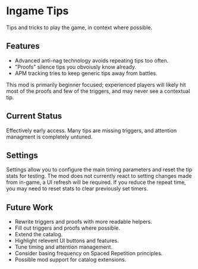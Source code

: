 # Ingame Tips

Tips and tricks to play the game, in context where possible.

## Features

- Advanced anti-nag technology avoids repeating tips too often.
- "Proofs" silence tips you obvoiusly know already.
- APM tracking tries to keep generic tips away from battles.

This mod is primarily beginner focused; experienced players will likely hit most of the proofs and few of the triggers, and may never see a contextual tip.

## Current Status

Effectively early access.  Many tips are missing triggers, and attention managment is completely untuned.

## Settings

Settings allow you to configure the main timing parameters and reset the tip stats for testing. The mod does not currently react to setting changes made from in-game, a UI refresh will be required.  If you reduce the repeat time, you may need to reset stats to clear previously set timers.

## Future Work

- Rewrite triggers and proofs with more readable helpers.
- Fill out triggers and proofs where possible.
- Extend the catalog.
- Highlight relevent UI buttons and features.
- Tune timing and attention management.
- Consider basing frequency on Spaced Repetition principles.
- Possible mod support for catalog extensions.
